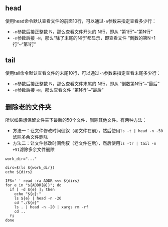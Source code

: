 ## head

使用head命令默认查看文件的前面10行，可以通过`-n`参数来指定查看多少行：

- `-n`参数后接正整数 N，那么查看文件开头的 N行，即从 “第1行”~“第N行”
- `-n`参数后接 `-N`，那么“除了末尾的N行”都显示，即查看文件 “倒数的第N+1行”~“第1行”


## tail

使用tail命令默认查看文件的末尾10行，可以通过`-n`参数来指定查看末尾多少行：

- `-n`参数后接正整数 N，那么查看文件末尾的 N行，即从 “倒数第N行”~“最后”
- `-n`参数后接 `+N`，那么查看文件 “第N行”~“最后”


## 删除老的文件夹

所以如果想保留文件夹下最新的50个文件，删除其他文件。有两种方法：

- 方法一：让文件修改时间倒叙（老文件在前），然后使用`ls -t | head -n -50`滤除多余文件删除
- 方法二：让文件修改时间倒叙（老文件在后），然后使用`ls -tr | tail -n +51`滤除多余文件删除


```
work_dir="..."

dirs=$(ls ${work_dir})
echo ${dirs}

IFS=' ' read -ra ADDR <<< ${dirs}
for e in "${ADDR[@]}"; do
  if [ -d ${e} ]; then
    echo "${e}:"
    ls ${e} | head -n -20
    cd "./${e}"
    ls . | head -n -20 | xargs rm -rf
    cd ..
  fi
done
```